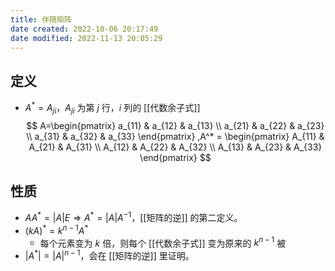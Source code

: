 ```yaml
---
title: 伴随矩阵
date created: 2022-10-06 20:17:49
date modified: 2022-11-13 20:05:29
---
```


## 定义

- $A^*={A_{ji}}$，${A_{ji}}$ 为第 $j$ 行，$i$ 列的 [[代数余子式]]
$$
A=\begin{pmatrix} a_{11} & a_{12} & a_{13} \\ a_{21} & a_{22} & a_{23} \\ a_{31} & a_{32} & a_{33} \end{pmatrix} ,A^* = \begin{pmatrix} A_{11} & A_{21} & A_{31} \\ A_{12} & A_{22} & A_{32} \\ A_{13} & A_{23} & A_{33} \end{pmatrix}
$$

## 性质

- $AA^*=|A|E \Rightarrow A^*= |A|A^{-1}$，[[矩阵的逆]] 的第二定义。
- $(kA)^*= k^{n-1}A^*$
	- 每个元素变为 $k$ 倍，则每个 [[代数余子式]] 变为原来的 $k^{n-1}$ 被
- $|A^*|=|A|^{n-1}$，会在 [[矩阵的逆]] 里证明。
